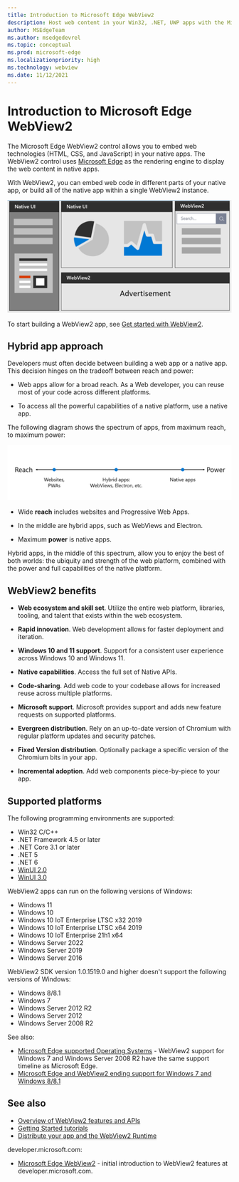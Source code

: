 ```yaml
---
title: Introduction to Microsoft Edge WebView2
description: Host web content in your Win32, .NET, UWP apps with the Microsoft Edge WebView2 control.
author: MSEdgeTeam
ms.author: msedgedevrel
ms.topic: conceptual
ms.prod: microsoft-edge
ms.localizationpriority: high
ms.technology: webview
ms.date: 11/12/2021
---
```

# Introduction to Microsoft Edge WebView2

The Microsoft Edge WebView2 control allows you to embed web technologies (HTML, CSS, and JavaScript) in your native apps.  The WebView2 control uses [Microsoft Edge](https://www.microsoftedgeinsider.com) as the rendering engine to display the web content in native apps.

With WebView2, you can embed web code in different parts of your native app, or build all of the native app within a single WebView2 instance.

![Diagram of an app with native UI areas in the left and top left, and WebView2 UI areas in the top right and bottom](media/webview2/what-webview.png)

To start building a WebView2 app, see [Get started with WebView2](get-started/get-started.md).


<!-- ====================================================================== -->
## Hybrid app approach

Developers must often decide between building a web app or a native app.  This decision hinges on the tradeoff between reach and power:

*  Web apps allow for a broad reach.  As a Web developer, you can reuse most of your code across different platforms.

*  To access all the powerful capabilities of a native platform, use a native app.

The following diagram shows the spectrum of apps, from maximum reach, to maximum power:

![The spectrum of apps, from maximum reach but less power, to an optimal hybrid blend, to maximum power but less reach](media/webview2/web-native.png)

*  Wide **reach** includes websites and Progressive Web Apps.

*  In the middle are hybrid apps, such as WebViews and Electron.

*  Maximum **power** is native apps.

Hybrid apps, in the middle of this spectrum, allow you to enjoy the best of both worlds: the ubiquity and strength of the web platform, combined with the power and full capabilities of the native platform.


<!-- ====================================================================== -->
## WebView2 benefits

*  **Web ecosystem and skill set**.  Utilize the entire web platform, libraries, tooling, and talent that exists within the web ecosystem.

*  **Rapid innovation**.  Web development allows for faster deployment and iteration.

*  **Windows 10 and 11 support**.  Support for a consistent user experience across Windows 10 and Windows 11.

*  **Native capabilities**.  Access the full set of Native APIs.

*  **Code-sharing**.  Add web code to your codebase allows for increased reuse across multiple platforms.

*  **Microsoft support**.  Microsoft provides support and adds new feature requests on supported platforms.

*  **Evergreen distribution**.  Rely on an up-to-date version of Chromium with regular platform updates and security patches.

*  **Fixed Version distribution**.  Optionally package a specific version of the Chromium bits in your app.

*  **Incremental adoption**.  Add web components piece-by-piece to your app.


<!-- ====================================================================== -->
## Supported platforms

The following programming environments are supported:

*  Win32 C/C++
*  .NET Framework 4.5 or later
*  .NET Core 3.1 or later
*  .NET 5
*  .NET 6
*  [WinUI 2.0](/windows/apps/winui/winui2/)
*  [WinUI 3.0](/windows/apps/winui/winui3/)

WebView2 apps can run on the following versions of Windows:

*  Windows 11
*  Windows 10
*  Windows 10 IoT Enterprise LTSC x32 2019
*  Windows 10 IoT Enterprise LTSC x64 2019
*  Windows 10 IoT Enterprise 21h1 x64
*  Windows Server 2022
*  Windows Server 2019
*  Windows Server 2016

WebView2 SDK version 1.0.1519.0 and higher doesn't support the following versions of Windows:

*  Windows 8/8.1
*  Windows 7
*  Windows Server 2012 R2
*  Windows Server 2012
*  Windows Server 2008 R2

See also:
* [Microsoft Edge supported Operating Systems](/deployedge/microsoft-edge-supported-operating-systems) - WebView2 support for Windows 7 and Windows Server 2008 R2 have the same support timeline as Microsoft Edge.
* [Microsoft Edge and WebView2 ending support for Windows 7 and Windows 8/8.1](https://blogs.windows.com/msedgedev/2022/12/09/microsoft-edge-and-webview2-ending-support-for-windows-7-and-windows-8-8-1/)


<!-- ====================================================================== -->
## See also

* [Overview of WebView2 features and APIs](concepts/overview-features-apis.md)
* [Getting Started tutorials](get-started/get-started.md)
* [Distribute your app and the WebView2 Runtime](concepts/distribution.md)

developer.microsoft.com:
* [Microsoft Edge WebView2](https://developer.microsoft.com/microsoft-edge/webview2) - initial introduction to WebView2 features at developer.microsoft.com.
